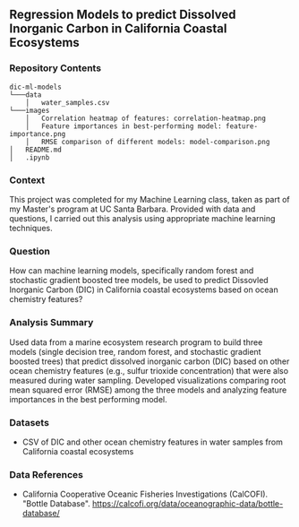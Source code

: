 ## Regression Models to predict Dissolved Inorganic Carbon in California Coastal Ecosystems

### Repository Contents
    dic-ml-models
    └───data
        │   water_samples.csv
    └───images
        │   Correlation heatmap of features: correlation-heatmap.png
        │   Feature importances in best-performing model: feature-importance.png
        │   RMSE comparison of different models: model-comparison.png
    │   README.md
    │   .ipynb

### Context

This project was completed for my Machine Learning class, taken as part of my Master's program at UC Santa Barbara. Provided with data and questions, I carried out this analysis using appropriate machine learning techniques.

### Question

How can machine learning models, specifically random forest and stochastic gradient boosted tree models, be used to predict Dissovled Inorganic Carbon (DIC) in California coastal ecosystems based on ocean chemistry features?

### Analysis Summary

Used data from a marine ecosystem research program to build three models (single decision tree, random forest, and stochastic gradient boosted trees) that predict dissolved inorganic carbon (DIC) based on other ocean chemistry features (e.g., sulfur trioxide concentration) that were also measured during water sampling. Developed visualizations comparing root mean squared error (RMSE) among the three models and analyzing feature importances in the best performing model.

### Datasets
- CSV of DIC and other ocean chemistry features in water samples from California coastal ecosystems

### Data References
- California Cooperative Oceanic Fisheries Investigations (CalCOFI). "Bottle Database". https://calcofi.org/data/oceanographic-data/bottle-database/
